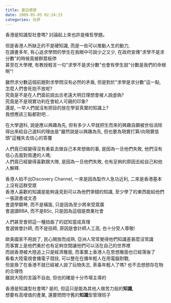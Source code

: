 ```yaml
---
title: 是日感想
date: 2009-05-05 02:24:23
categories: 社評
---
```


  
香港是知識型社會嗎? 討論起上來也許是條哲學題。  
  
但是香港人所缺乏的不是硬知識, 而是一些可以推動人生的動力,   
在讀書多年, 有心追求學問的學生在我眼中可說少之又少, 在政府宣傳"求學不是求分數"的時候竟被群眾板停  
甚至在大學裡, 有教授輕言一句"求學不是求分數"也會有學生說"分數是我們的命根啊"!  
  
雖然求分數這個前題對求學問沒有必然的矛盾, 但是對於"求學是求分數"這一點, 怎麼人們會死抱不放呢?  
究竟是不是在人們面前說出古老遠大明日理想會被人說虛偽?  
究竟是不是現實功利在會給人可親的印象?  
還是, 一早人們就沒有把目的放在學習真實的知識上?  
我想應該三點都對吧...  
  
在大學選科, 說是應以興趣為先, 但有多少人早就把生而來的興趣自願被世俗消除  
得出來給自己選科的理由是"雖然說是以興趣為先, 但也要為現實打算/向現實低頭"這種失去信心的答覆  
  
人們竟已經變得沒有勇氣去做自己本來想做的事, 是因為一旦他們失敗, 他們沒有信心去面對周遭的人嗎;   
人們竟已經變得喜歡跟大隊, 是因為一旦他們失敗, 也有足夠的原因去給自己和他人解釋.  
  
香港人拍不出Discovery Channel, 一來是因為製作人急功近利, 二來是香港基本上沒有這群受眾  
香港人喜歡的知識是能夠遠見到可以為他們爭錢的知識, 至少學了的東西能給他們一張證書或文憑  
會選學鋼琴, 而不是橫笛, 只是因為至少將來受眾廣  
會選讀BBA, 而不是BSc, 只是因為這個是商業社會  
  
人們甚至會把這一種扭曲了的認知當成真理  
會選做會計師, 而不是技師, 原因是會計師人工高, 也十分受人尊敬!  
  
歐美國家不用說了, 民心開放而成熟, 亞洲人常常覺得他們知識差甚麼沒常識  
而事實上是他們勇於也有足夠空間讓他們可以活在自己的世界裡  
而說香港被大陸追上只是經濟層面, 而事實上香港人在思想層面也已經落後了  
看看大陸電視會播電子競技, 可以整在在播年輕人在用電腦對戰,   
但是換了在香港不就已經被人說了玩物失志, 荼毒年輕人了嗎? 也不去想想存在物的合理性  
雖說大陸的言論不自由, 但也的確是十分市場主導的  
  
香港是知識型社會嗎? 是的, 但這只是能為其他人做苦力般的**知識**,   
想要有高增值的產業, 還要問問守舊的**知識**型管理班子  